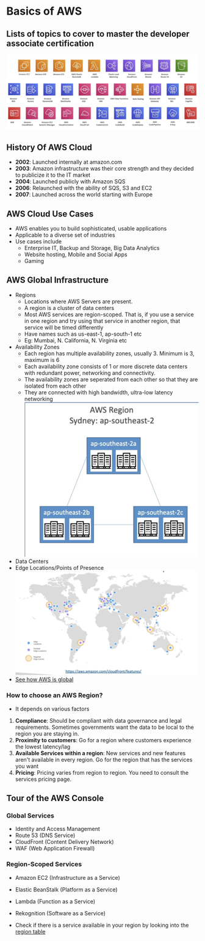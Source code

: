 # Basics of AWS

## Lists of topics to cover to master the developer associate certification

![List of Products](Images/List_of_products.png)

## History Of AWS Cloud

- **2002**: Launched internally at amazon.com
- **2003**: Amazon infrastructure was their core strength and they decided to publicize it to the IT market
- **2004**: Launched publicly with Amazon SQS
- **2006**: Relaunched with the ability of SQS, S3 and EC2
- **2007**: Launched across the world starting with Europe

## AWS Cloud Use Cases

- AWS enables you to build sophisticated, usable applications
- Applicable to a diverse set of industries
- Use cases include
  - Enterprise IT, Backup and Storage, Big Data Analytics
  - Website hosting, Mobile and Social Apps
  - Gaming

## AWS Global Infrastructure

- Regions
  - Locations where AWS Servers are present.
  - A region is a cluster of data centers
  - Most AWS services are region-scoped. That is, if you use a service in one region and try using that service in another region, that service will be timed differently
  - Have names such as us-east-1, ap-south-1 etc
  - Eg: Mumbai, N. California, N. Virginia etc
- Availability Zones
  - Each region has multiple availability zones, usually 3. Minimum is 3, maximum is 6
  - Each availability zone consists of 1 or more discrete data centers with redundant power, networking and connectivity.
  - The availability zones are seperated from each other so that they are isolated from each other
  - They are connected with high bandwidth, ultra-low latency networking
    ![Availability zone with data center](Images/Availability_Zone_with_Data_Center.png)
- Data Centers
- Edge Locations/Points of Presence
  ![Points of Presence](Images/Points_Of_Presence.png)
- [See how AWS is global](https://aws.amazon.com/about-aws/global-infrastructure/regions_az/)

### How to choose an AWS Region?

- It depends on various factors

1. **Compliance**: Should be compliant with data governance and legal requirements. Sometimes governments want the data to be local to the region you are staying in.
2. **Proximity to customers**: Go for a region where customers experience the lowest latency/lag
3. **Available Services within a region**: New services and new features aren't available in every region. Go for the region that has the services you want
4. **Pricing**: Pricing varies from region to region. You need to consult the services pricing page.

## Tour of the AWS Console

### Global Services

- Identity and Access Management
- Route 53 (DNS Service)
- CloudFront (Content Delivery Network)
- WAF (Web Application Firewall)

### Region-Scoped Services

- Amazon EC2 (Infrastructure as a Service)
- Elastic BeanStalk (Platform as a Service)
- Lambda (Function as a Service)
- Rekognition (Software as a Service)

- Check if there is a service available in your region by looking into the [region table](https://aws.amazon.com/about-aws/global-infrastructure/regional-product-services/)

